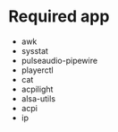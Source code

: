 # Required app
- awk
- sysstat
- pulseaudio-pipewire
- playerctl
- cat
- acpilight
- alsa-utils
- acpi
- ip
